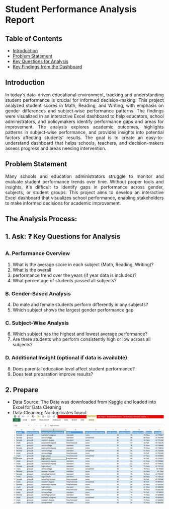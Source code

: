 # **Student Performance Analysis Report**

## Table of Contents
- [Introduction](#Introduction)
- [Problem Statement](#Problem-Statement)
- [Key Questions for Analysis](#-key-questions-for-analysis)
- [Key Findings from the Dashboard](#key-findings-from-the-Dashboard)


## Introduction
<p align="justify">
In today’s data-driven educational environment, tracking and understanding student performance is crucial for informed decision-making. This project analyzed student scores in Math, Reading, and Writing, with emphasis on gender differences and subject-wise performance patterns. The findings were visualized in an interactive Excel dashboard to help educators, school administrators, and policymakers identify performance gaps and areas for improvement. The analysis explores academic outcomes, highlights patterns in subject-wise performance, and provides insights into potential factors affecting students’ results. The goal is to create an easy-to-understand dashboard that helps schools, teachers, and decision-makers assess progress and areas needing intervention.
</p>

## Problem Statement
<p align="justify">
Many schools and education administrators struggle to monitor and evaluate student performance trends over time. Without proper tools and insights, it's difficult to identify gaps in performance across gender, subjects, or student groups. This project aims to develop an interactive Excel dashboard that visualizes school performance, enabling stakeholders to make informed decisions for academic improvement.
</p>

## The Analysis Process:
## 1. Ask: ❓ Key Questions for Analysis
### A. Performance Overview
1. What is the average score in each subject (Math, Reading, Writing)?
2. What is the overall
3.  performance trend over the years (if year data is included)?
4. What percentage of students passed all subjects?

### B. Gender-Based Analysis
4. Do male and female students perform differently in any subjects?
5. Which subject shows the largest gender performance gap

### C. Subject-Wise Analysis
6. Which subject has the highest and lowest average performance?
7. Are there students who perform consistently high or low across all subjects?

### D. Additional Insight (optional if data is available)
8. Does parental education level affect student performance?
9. Does test preparation improve results?
	
## 2. Prepare
- Data Source: The Data was downloaded from [Kaggle](Kaggle.com/dataset) and loaded into Excel for Data Cleaning
- Data Cleaning: No duplicates found
![Dataset Overview](https://github.com/VictoryTechbie/Student-Performance/blob/main/overview.jpg)
